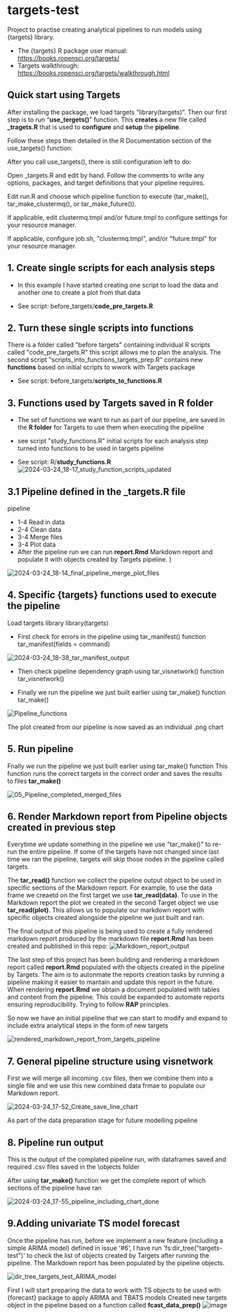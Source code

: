 # targets-test
Project to practise creating analytical pipelines to run models using {targets} library. 

- The {targets} R package user manual:  <https://books.ropensci.org/targets/>
- Targets walkthrough: <https://books.ropensci.org/targets/walkthrough.html>

## Quick start using Targets
After installing the package, we load targets “library(targets)”. Then our first step is to run “**use_tergets()**” function. This **creates** a new file called **_tragets.R** that is used to **configure** and **setup** the **pipeline**.

Follow these steps then detailed in the R Documentation section of the use_targets() function: 

After you call use_targets(), there is still configuration left to do:

Open ⁠_targets.R⁠ and edit by hand. Follow the comments to write any options, packages, and target definitions that your pipeline requires.

Edit run.R and choose which pipeline function to execute (tar_make(), tar_make_clustermq(), or tar_make_future()).

If applicable, edit clustermq.tmpl and/or future.tmpl to configure settings for your resource manager.

If applicable, configure job.sh, "clustermq.tmpl", and/or "future.tmpl" for your resource manager.

## 1. Create single scripts for each analysis steps

- In this example I have started creating one script to load the data and another one to create a plot from that data

- See script: before_targets/**code_pre_targets.R**

## 2. Turn these single scripts into functions

There is a folder called "before targets" containing individual R scripts called "code_pre_targets.R" this script allows me to plan the analysis.
The second script "scripts_into_functions_targets_prep.R" contains new **functions** based on initial scripts to wwork with Targets package

- See script: before_targets/**scripts_to_functions.R**

## 3. Functions used by Targets saved in R folder

- The set of functions we want to run as part of our pipeline, are saved in the **R folder** for Targets to use them when executing the pipeline

- see script "study_functions.R" initial scripts for each analysis step turned into functions to be used in targets pipeline

- See script: R/**study_functions.R**
![2024-03-24_18-17_study_function_scripts_updated](https://github.com/Pablo-source/targets-test/assets/76554081/0b824425-8582-474a-980a-42ad87415ece)


## 3.1 Pipeline defined in the _targets.R file

pipeline
  - 1-4 Read in data
  - 2-4 Clean data
  - 3-4 Merge files
  - 3-4 Plot data
  - After the pipeline run we can run **report.Rmd** Markdown report and populate it with objects created by Targets pipeline. 
)

![2024-03-24_18-14_final_pipeline_merge_plot_files](https://github.com/Pablo-source/targets-test/assets/76554081/66634391-c813-4ce6-870e-142679b5a3c9)


## 4. Specific {targets} functions used to execute the pipeline 

Load targets library
library(targets)

- First check for errors in the pipeline using tar_manifest() function
tar_manifest(fields = command)

![2024-03-24_18-38_tar_manifest_output](https://github.com/Pablo-source/targets-test/assets/76554081/a40d770b-77d4-4c70-913e-2638fef3656a)

- Then check pipeline dependency graph using tar_visnetwork() function
tar_visnetwork()

- Finally we run the pipeline we just built earlier using tar_make() function
tar_make()

![Pipeline_functions](https://github.com/Pablo-source/targets-test/assets/76554081/41658ab8-959b-4eff-9007-f4ab76ea6f63)

The plot created from our pipeline is now saved as an individual .png chart


## 5. Run pipeline

Fnally we run the pipeline we just built earlier using tar_make() function
This function runs the correct targets in the correct order and saves the results to files
**tar_make()**

![05_Pipeline_completed_merged_files](https://github.com/Pablo-source/targets-test/assets/76554081/a4c488bf-92ac-49f8-825e-970fad4fc6e2)

## 6. Render Markdown report from Pipeline objects created in previous step

Everytime we update something in the pipeline we use "tar_make()" to re-run the entire pipeline. If some of the targets have not changed since last time we ran the pipeline, targets will skip those nodes in the pipeline called targets.

The **tar_read()** function we collect the pipeline output object to be used in specific sections of the Markdown report. For example, to use the data frame we creaetd on the first target we use **tar_read(data)**. To use in the Markdown report the plot we created in the second Target object we use **tar_read(plot)**. This allows us to populate our markdown report with specific objects created alongside the pipeline we just built and ran.

The final output of this pipeline is being used to create a fully rendered markdown report produced by the markdown file **report.Rmd** has been created and published in this repo:
![Markdown_report_output](https://github.com/Pablo-source/targets-test/assets/76554081/196a9c12-938c-4757-bc11-33e74089a355)

The last step of this project has been building and rendering a markdown report called **report.Rmd** populated with the objects created in the pipeline by Targets. The aim is to autonmate the reports creation tasks by running a pipeline making it easier to mantain and update this report in the future.
When rendering **report.Rmd** we obtain a document populated with tables and content from the pipeline. This could be expanded to automate reports ensuring reproducibility. Trying to follow **RAP** principles.

So now we have an initial pipeline that we can start to modify and expand to include extra analytical steps in the form of new targets 

![rendered_markdown_report_from_targets_pipeline](https://github.com/Pablo-source/targets-test/assets/76554081/302f7f6b-41ad-4c41-9fd8-c65908aa7aa9)


## 7. General pipeline structure using visnetwork 

First we will merge all incoming .csv files, then we combine them into a single file and we use this new combined data frmae to populate our Markdown report.

![2024-03-24_17-52_Create_save_line_chart](https://github.com/Pablo-source/targets-test/assets/76554081/e2e82a4e-b639-4019-9251-267ef8be3f12)

As part of the data preparation stage for future modelling pipeline

## 8. Pipeline run output

This is the output of the complated pipeline run, with dataframes saved and required .csv files saved in the \objects folder

After using **tar_make()** function we get the complete report of which sections of the pipeline have ran

![2024-03-24_17-55_pipeline_including_chart_done](https://github.com/Pablo-source/targets-test/assets/76554081/86d5a95d-8df7-4d0c-8914-fdc53af5e861)


## 9.Adding univariate TS model forecast

Once the pipeline has run, before we implement a new feature (including a simple ARIMA model) defined in issue '#6', I have run 'fs:dir_tree("targets-test")' to check the list of objects created by Targets after running the pipeline. The Markdown report has been populated by the pipeline objects.

![dir_tree_targets_test_ARIMA_model](https://github.com/Pablo-source/targets-test/assets/76554081/afe91093-42d9-4368-bb59-60150ba645c3)

First I will start preparing the data to work with TS objects to be used with {forecast} package to apply ARIMA and TBATS models
Created new targets object in the pipeline based on a function called **fcast_data_prep()**
![image](https://github.com/Pablo-source/targets-test/assets/76554081/be8ad144-c8b8-49ef-94ae-6fde241cae9a)
